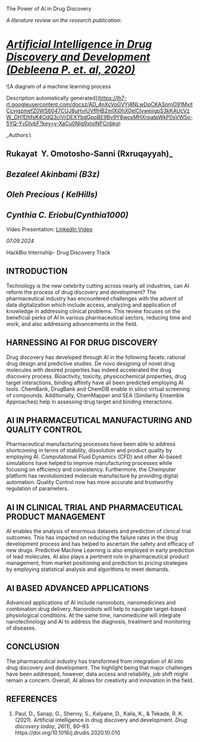 <!--StartFragment-->

The Power of AI in Drug Discovery

_A literature review on the research publication:_ 

# [_Artificial Intelligence in Drug Discovery and Development (Debleena P. et. al, 2020)_](https://www.ncbi.nlm.nih.gov/pmc/articles/PMC7577280/)

![A diagram of a machine learning process

Description automatically generated](https://lh7-rt.googleusercontent.com/docsz/AD_4nXcVoGVYj8NLwDpCKASpmO91MxitCcvjgzmefZ0WS6047CUJ8uHvIUVffHB2mlXi0hX0elCIvwejigpS3kKAUcVzW_DH1DhfsK4OdQ3clVrDEXYbdGpoBE9Bv9Y8wosMHXrpatpWkP0sVW5o-5YQ-YvDlvbF?key=y-XaCu0NIg9xIolNFCnbkg)

_Authors:\
## Rukayat  Y. Omotosho-Sanni (Rxruqayyah)_

## _Bezaleel Akinbami (B3z)_ 

## _Oleh Precious ( KelHills)_ 

## _Cynthia C. Eriobu(Cynthia1000)_

Video Presentation: [LinkedIn Video](https://www.linkedin.com/posts/rukayat-omotosho-sanni-40459a147_hackbio-aiinpharma-drugdiscovery-activity-7238288280071340032-nadp?utm_source=share\&utm_medium=member_desktop)

_07.09.2024_

HackBio Internship- Drug Discovery Track


## INTRODUCTION

Technology is the new celebrity cutting across nearly all industries, can AI reform the process of drug discovery and development? The pharmaceutical industry has encountered challenges with the advent of data digitalization which include access, analyzing and application of knowledge in addressing clinical problems. This review focuses on the beneficial perks of AI in various pharmaceutical sectors, reducing time and work, and also addressing advancements in the field.


## HARNESSING AI FOR DRUG DISCOVERY 

Drug discovery has developed through AI in the following facets: rational drug design and predictive studies. De novo designing of novel drug molecules with desired properties has indeed accelerated the drug discovery process. Bioactivity, toxicity, physicochemical properties, drug target interactions, binding affinity have all been predicted employing AI tools. ChemBank, DrugBank and ChemDB enable in silico virtual screening of compounds. Additionally, ChemMapper and SEA (Similarity Ensemble Approaches) help in assessing drug target and binding interactions. 


## AI IN PHARMACEUTICAL MANUFACTURING AND QUALITY CONTROL 

Pharmaceutical manufacturing processes have been able to address shortcoming in terms of stability, dissolution and product quality by employing AI. Computational Fluid Dynamics (CFD) and other AI-based simulations have helped to improve manufacturing processes while focusing on efficiency and consistency. Furthermore, the Chemputer platform has revolutionized molecule manufacture by providing digital automation. Quality Control now has more accurate and trustworthy regulation of parameters.


## AI IN CLINICAL TRIAL AND PHARMACEUTICAL PRODUCT MANAGEMENT 

AI enables the analysis of enormous datasets and prediction of clinical trial outcomes. This has impacted on reducing the failure rates in the drug development process and has helped to ascertain the safety and efficacy of new drugs. Predictive Machine Learning is also employed in early prediction of lead molecules. AI also plays a pertinent role in pharmaceutical product management, from market positioning and prediction to pricing strategies by employing statistical analysis and algorithms to meet demands. 


## AI BASED ADVANCED APPLICATIONS 

Advanced applications of AI include nanorobots, nanomedicines and combination drug delivery. Nanorobots will help to navigate target-based physiological conditions. At the same time, nanomedicine will integrate nanotechnology and AI to address the diagnosis, treatment and monitoring of diseases.


## CONCLUSION 

The pharmaceutical industry has transformed from integration of AI into drug discovery and development. The highlight being that major challenges have been addressed, however, data access and reliability, job shift might remain a concern. Overall, AI allows for creativity and innovation in the field.


## REFERENCES 

1. Paul, D., Sanap, G., Shenoy, S., Kalyane, D., Kalia, K., & Tekade, R. K. (2021). Artificial intelligence in drug discovery and development. _Drug discovery today_, _26_(1), 80–93. https\://doi.org/10.1016/j.drudis.2020.10.010



<!--EndFragment-->
